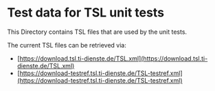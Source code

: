 # Test data for TSL unit tests

This Directory contains TSL files that are used by the unit tests.

The current TSL files can be retrieved via:

* [https://download.tsl.ti-dienste.de/TSL.xml](https://download.tsl.ti-dienste.de/TSL.xml)
* [https://download-testref.tsl.ti-dienste.de/TSL-testref.xml](https://download-testref.tsl.ti-dienste.de/TSL-testref.xml)
